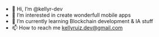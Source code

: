 - 👋 Hi, I’m @kellyr-dev
- 👀 I’m interested in create wonderfull mobile apps
- 🌱 I’m currently learning Blockchain development & IA stuff
- 📫 How to reach me kellyruiz.dev@gmail.com

<!---
KellyRuizTest/KellyRuizTest is a ✨ special ✨ repository because its `README.md` (this file) appears on your GitHub profile.
You can click the Preview link to take a look at your changes.
--->
